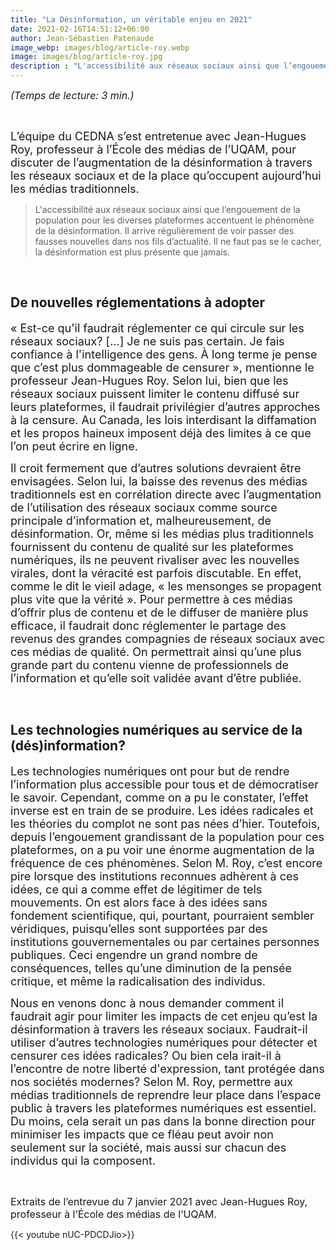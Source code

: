```yaml
---
title: "La Désinformation, un véritable enjeu en 2021"
date: 2021-02-16T14:51:12+06:00
author: Jean-Sébastien Patenaude
image_webp: images/blog/article-roy.webp
image: images/blog/article-roy.jpg
description : "L'accessibilité aux réseaux sociaux ainsi que l’engouement de la population pour les diverses plateformes accentuent le phénomène de la désinformation. Il arrive régulièrement de voir passer des fausses nouvelles dans nos fils d’actualité. Il ne faut pas se le cacher, la désinformation est plus présente que jamais."
---
```


<font size="3">*(Temps de lecture: 3 min.)*</font>

<br >

<font size="4">L’équipe du CEDNA s’est entretenue avec Jean-Hugues Roy, professeur à l’École des médias de l’UQAM, pour discuter de l’augmentation de la désinformation à travers les réseaux sociaux et de la place qu’occupent aujourd’hui les médias traditionnels.</font>

> L'accessibilité aux réseaux sociaux ainsi que l’engouement de la population pour les diverses plateformes accentuent le phénomène de la désinformation. Il arrive régulièrement de voir passer des fausses nouvelles dans nos fils d’actualité. Il ne faut pas se le cacher, la désinformation est plus présente que jamais.

<br >

## **De nouvelles réglementations à adopter**

<font size="4">« Est-ce qu'il faudrait réglementer ce qui circule sur les réseaux sociaux?  [...] Je ne suis pas certain. Je fais confiance à l'intelligence des gens. À long terme je pense que c’est plus dommageable de censurer », mentionne le professeur Jean-Hugues Roy. Selon lui, bien que les réseaux sociaux puissent limiter le contenu diffusé sur leurs plateformes, il faudrait privilégier d’autres approches à la censure. Au Canada, les lois interdisant la diffamation et les propos haineux imposent déjà des limites à ce que l’on peut écrire en ligne.</font>

<font size="4">Il croit fermement que d’autres solutions devraient être envisagées. Selon lui, la baisse des revenus des médias traditionnels est en corrélation directe avec l’augmentation de l’utilisation des réseaux sociaux comme source principale d’information et, malheureusement, de désinformation. Or, même si les médias plus traditionnels fournissent du contenu de qualité sur les plateformes numériques, ils ne peuvent rivaliser avec les nouvelles virales, dont la véracité est parfois discutable. En effet, comme le dit le vieil adage, « les mensonges se propagent plus vite que la vérité ». Pour permettre à ces médias d’offrir plus de contenu et de le diffuser de manière plus efficace, il faudrait donc réglementer le partage des revenus des grandes compagnies de réseaux sociaux avec ces médias de qualité. On permettrait ainsi qu’une plus grande part du contenu vienne de professionnels de l’information et qu’elle soit validée avant d’être publiée.</font>

<br >

## **Les technologies numériques au service de la (dés)information?**

<font size="4">Les technologies numériques ont pour but de rendre l’information plus accessible pour tous et de démocratiser le savoir. Cependant, comme on a pu le constater, l’effet inverse est en train de se produire. Les idées radicales et les théories du complot ne sont pas nées d’hier. Toutefois, depuis l’engouement grandissant de la population pour ces plateformes, on a pu voir une énorme augmentation de la fréquence de ces phénomènes. Selon M. Roy, c’est encore pire lorsque des institutions reconnues adhèrent à ces idées, ce qui a comme effet de légitimer de tels mouvements. On est alors face à des idées sans fondement scientifique, qui, pourtant, pourraient sembler véridiques, puisqu’elles sont supportées par des institutions gouvernementales ou par certaines personnes publiques. Ceci engendre un grand nombre de conséquences, telles qu’une diminution de la pensée critique, et même la radicalisation des individus.</font>

<font size="4">Nous en venons donc à nous demander comment il faudrait agir pour limiter les impacts de cet enjeu qu’est la désinformation à travers les réseaux sociaux. Faudrait-il utiliser d’autres technologies numériques pour détecter et censurer ces idées radicales? Ou bien cela irait-il à l’encontre de notre liberté d'expression, tant protégée dans nos sociétés modernes? Selon M. Roy, permettre aux médias traditionnels de reprendre leur place dans l’espace public à travers les plateformes numériques est essentiel. Du moins, cela serait un pas dans la bonne direction pour minimiser les impacts que ce fléau peut avoir non seulement sur la société, mais aussi sur chacun des individus qui la composent.</font>

<br >

<font size="3">Extraits de l’entrevue du 7 janvier 2021 avec Jean-Hugues Roy, professeur à l’École des médias de l’UQAM.</font>

{{< youtube nUC-PDCDJio>}}
